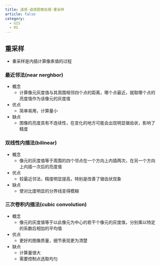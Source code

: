 ```yaml
---
title: 遥感-遥感图像处理-重采样
article: false
category:
  - GIS
  - RS
---
```

## 重采样
- 重采样是内插计算像素值的过程
### 最近邻法(near nerghbor)
- 概念
  - 计算像元灰度值与其周围相邻四个点的距离，哪个点最近，就取哪个点的亮度值作为该像元的灰度值
- 优点
  - 简单易用，计算量小
- 缺点
  - 图像的亮度具有不连续性，在变化的地方可能会出现明显锯齿状，影响了精度
### 双线性内插法(bilinear)
- 概念
  - 像元的灰度值等于周围的四个邻点在一个方向上内插两次，在另一个方向上内插一次后的亮度值
- 优点
  - 较最近邻法，精度明显提高，特别是改善了锯齿状现象
- 缺点
  - 使对比度明显的分界线变得模糊
### 三次卷积内插法(cubic convolution)
- 概念
  - 像元的灰度值等于以此像元为中心的若干个像元的灰度值，分别乘以特定的系数后相加的平均值
- 优点
  - 更好的图像质量，细节表现更为清楚
- 缺点
  - 计算量很大
  - 需要控制点选取均匀